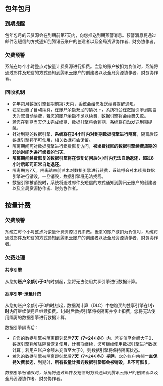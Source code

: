 ## 包年包月
### 到期提醒
包年包月的云资源会在到期前第7天内，向您推送到期预警消息。预警消息将通过邮件及短信的方式通知到腾讯云账户的创建者以及全局资源协作者、财务协作者。

### 欠费预警
系统在每个小时整点对按量计费资源进行扣费。当您的账户被扣为负值时，系统将通过邮件及短信的方式通知到腾讯云账户的创建者以及全局资源协作者、财务协作者。

### 回收机制
- 包年包月数据引擎到期前第7天内，系统会给您发送续费提醒通知。
- 若您设置了自动续费，在账户余额充足的情况下，系统将会在数据引擎到期当天为您自动续费，若您的账户余额不足以续费，数据引擎将会续费失败。
- 若您在到期当天仍未完成续期，数据引擎将会到期，系统将自动发送到期提醒。
- 针对到期的数据引擎，**系统将在24小时内对到期数据引擎进行隔离**，隔离后该数据引擎将不可使用，相关数据将会保留。
- 隔离期间可对数据引擎进行续费恢复访问，**被续费找回的数据引擎续费周期的起始时间为进行续费的当天**。
- **隔离期间续费恢复的数据引擎将在恢复访问后8小时内无法自助退还，超过8小时后即可正常自助退还**。
- 隔离期为7天，隔离结束前若未对数据引擎进行续费，系统将会对未续费数据引擎进行销毁。一旦销毁，数据引擎将无法找回。
- 数据引擎被销毁时，系统将通过邮件及短信的方式通知到腾讯云账户的创建者以及全局资源协作者、财务协作者。

## 按量计费
### 欠费预警
系统在每个小时整点对按量计费资源进行扣费。当您的账户被扣为负值时，系统将通过邮件及短信的方式通知到腾讯云账户的创建者以及全局资源协作者、财务协作者。
### 欠费处理
#### 共享引擎
从您的**账户余额小于0**的时刻起，您将无法使用共享引擎进行数据计算。
#### 独享引擎-按量计费
从您的账户余额小于0的时刻起，数据湖计算（DLC）中您购买的独享引擎在**1小时内**可继续使用且继续扣费。1小时后数据引擎将被隔离并停止扣费。您将无法使用隔离的数据引擎进行数据计算。

数据引擎隔离后：
- 自您的数据引擎被隔离即刻起后**7天（7×24小时）内**，若充值至余额大于0，数据引擎将解除隔离恢复使用，计费将继续，您可继续使用数据引擎进行数据计算；若用户账户余额未充值至大于0，则数据引擎将保持隔离状态。
- 若您的数据引擎被隔离即刻起后**7天（7×24小时）期间**，您的账户余额**一直保持欠费状态**，到期时，**所有按量计费的数据引擎都会被销毁，且不可恢复**。

数据引擎被销毁时，系统将通过邮件及短信的方式通知到腾讯云账户的创建者以及全局资源协作者、财务协作者。


